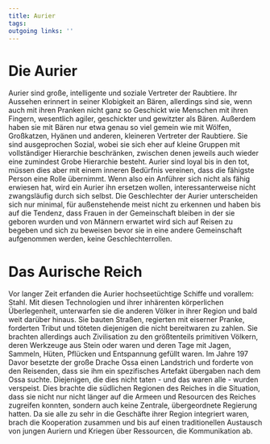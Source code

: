 ```yaml
---
title: Aurier  
tags:   
outgoing links: ''  
---
```

# Die Aurier
Aurier sind große, intelligente und soziale Vertreter der Raubtiere. Ihr Aussehen erinnert in seiner Klobigkeit an Bären, allerdings sind sie, wenn auch mit ihren Pranken nicht ganz so Geschickt wie Menschen mit ihren Fingern, wesentlich agiler, geschickter und gewitzter als Bären. Außerdem haben sie mit Bären nur etwa genau so viel gemein wie mit Wölfen, Großkatzen, Hyänen und anderen, kleineren Vertreter der Raubtiere.
Sie sind ausgeprochen Sozial, wobei sie sich eher auf kleine Gruppen mit vollständiger Hierarchie beschränken, zwischen denen jeweils auch wieder eine zumindest Grobe Hierarchie besteht. Aurier sind loyal bis in den tot, müssen dies aber mit einem inneren Bedürfnis vereinen, dass die fähigste Person eine Rolle übernimmt. Wenn also ein Anführer sich nicht als fähig erwiesen hat, wird ein Aurier ihn ersetzen wollen, interessanterweise nicht zwangsläufig durch sich selbst.
Die Geschlechter der Aurier unterscheiden sich nur minimal, für außenstehende meist nicht zu erkennen und haben bis auf die Tendenz, dass Frauen in der Gemeinschaft bleiben in der sie geboren wurden und von Männern erwartet wird sich auf Reisen zu begeben und sich zu beweisen bevor sie in eine andere Gemeinschaft aufgenommen werden, keine Geschlechterrollen.

# Das Aurische Reich
Vor langer Zeit erfanden die Aurier hochseetüchtige Schiffe und vorallem: Stahl. Mit diesen Technologien und ihrer inhärenten körperlichen Überlegenheit, unterwarfen sie die anderen Völker in ihrer Region und bald weit darüber hinaus. Sie bauten Straßen, regierten mit eiserner Pranke, forderten Tribut und töteten diejenigen die nicht bereitwaren zu zahlen. Sie brachten allerdings auch Zivilisation zu den größtenteils primitiven Völkern, deren Werkzeuge aus Stein oder waren und deren Tage mit Jagen, Sammeln, Hüten, Pflücken und Entspannung gefüllt waren.
Im Jahre 197 Davor besetzte der große Drache Ossa einen Landstrich und forderte von den Reisenden, dass sie ihm ein spezifisches Artefakt übergaben nach dem Ossa suchte. Diejenigen, die dies nicht taten - und das waren alle - wurden verspeist. 
Dies brachte die südlichen Regionen des Reiches in die Situation, dass sie nicht nur nicht länger auf die Armeen und Resourcen des Reiches zugreifen konnten, sondern auch keine Zentrale, übergeordnete Regierung hatten. Da sie alle zu sehr in die Geschäfte ihrer Region integriert waren, brach die Kooperation zusammen und bis auf einen traditionellen Austausch von jungen Auriern und Kriegen über Ressourcen, die Kommunikation ab.